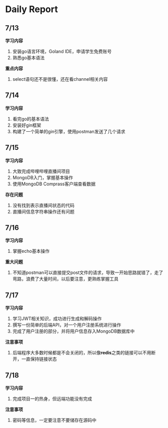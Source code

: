 # Daily Report

## 7/13

**学习内容**

1. 安装go语言环境，Goland IDE，申请学生免费账号
2. 熟悉go基本语法

**重点内容**

1. select语句还不是很懂，还在看channel相关内容



## 7/14

**学习内容**

1. 看完go的基本语法
2. 安装好gin框架
3. 构建了一个简单的gin引擎，使用postman发送了几个请求

## 7/15

**学习内容**

1. 大致完成哔哩哔哩直播间项目
2. MongoDB入门，掌握基本操作
3. 使用MongoDB Comprass客户端查看数据

**存在问题**

1. 没有找到表示直播间状态的代码
2. 直播间信息字符串操作还有问题

## 7/16

**学习内容**

1. 掌握echo基本操作

**重大问题**

1. 不知道postman可以直接提交post文件的请求，导致一开始思路就错了，走了弯路，浪费了大量时间，以后要注意，更熟练掌握工具

## 7/17

**学习内容**

1. 学习JWT相关知识，成功进行生成和解码操作
2. 撰写一份简单的后端API，对一个用户注册系统进行操作
3. 完成了用户注册的部分，并将用户信息存入MongoDB数据库中

**注意事项**

1. 后端程序大多数时候都是不会关闭的，所以像**redis**之类的链接可以不用断开，一直保持链接状态

## 7/18

**学习内容**

1. 完成项目一的热身，但远端功能没有完成

**注意事项**

1. 密码等信息，一定要注意不要储存在源码中